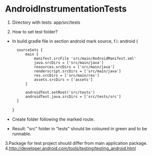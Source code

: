 AndroidInstrumentationTests
===========================
1. Directory with tests:
app/src/tests

2. How to set test folder?

- In build.gradle file in section android mark source, f.i:
android {

        sourceSets {
            main {
                manifest.srcFile 'src/main/AndroidManifest.xml'
                java.srcDirs = ['src/main/java']
                resources.srcDirs = ['src/main/java']
                renderscript.srcDirs = ['src/main/java']
                res.srcDirs = ['src/main/res']
                assets.srcDirs = ['assets']
            }

            androidTest.setRoot('src/tests')
            androidTest.java.srcDirs = ['src/tests/src']
        }
  }
  
- Create folder following the marked route.

- Result: "src" folder in "tests" should be coloured in green and to be runnable.

3.Package for test project should differ from main application package.
4.http://developer.android.com/tools/testing/testing_android.html
